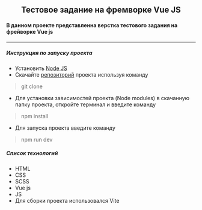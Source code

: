 <h2 align="center">Тестовое задание на фремворке Vue JS</h1>

#### В данном проекте представленна верстка тестового задания на фрейворке Vue js
---
##### Инструкция по запуску проекта
* Установить [Node JS](https://nodejs.org/en)
* Скачайте [репозиторий](https://github.com/raredead/Cyberia-test-task.git) проекта используя команду 
> git clone
* Для установки зависимостей проекта (Node modules) в скачанную папку проекта, откройте терминал и введите команду
> npm install
* Для запуска проекта введите команду 
> npm run dev

##### Список технологий
* HTML
* CSS
* SCSS
* Vue js
* JS
* Для сборки проекта использовался Vite
